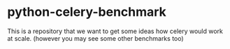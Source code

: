# python-celery-benchmark
This is a repository that we want to get some ideas how celery would work at scale. (however you may see some other benchmarks too)
